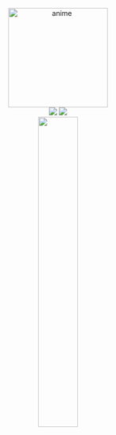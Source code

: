 <p align=center>
  <img src="https://files.catbox.moe/qwcyxn.webp" width="200px" height="200px" alt="anime" /> <br>
  <a href="https://github.com/injectings"><img src="https://img.shields.io/github/followers/projectings?style=for-the-badge"></img></a>
  <a href="https://github.com/injectings"><img src="https://img.shields.io/github/stars/projectings?style=for-the-badge"></img></a> <br>  
  <a href="https://discord.com/users/506489879887085568"><img src="https://lanyard.cnrad.dev/api/506489879887085568?&bg=080808" width=40%></a>
</p>
